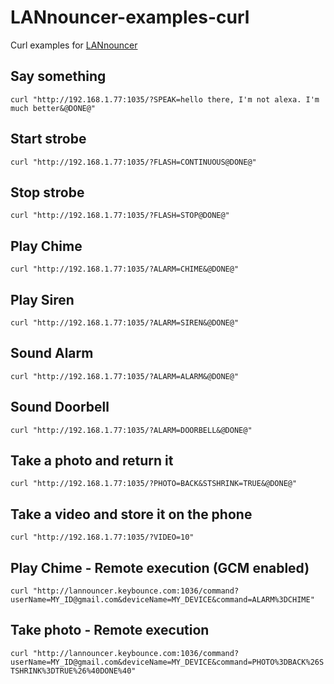 # LANnouncer-examples-curl

Curl examples for [LANnouncer](https://play.google.com/store/apps/details?id=com.keybounce.lannouncer&hl=en)

## Say something

`curl "http://192.168.1.77:1035/?SPEAK=hello there, I'm not alexa. I'm much better&@DONE@"`

## Start strobe

`curl "http://192.168.1.77:1035/?FLASH=CONTINUOUS@DONE@"`

## Stop strobe

`curl "http://192.168.1.77:1035/?FLASH=STOP@DONE@"`

## Play Chime

`curl "http://192.168.1.77:1035/?ALARM=CHIME&@DONE@"`

## Play Siren

`curl "http://192.168.1.77:1035/?ALARM=SIREN&@DONE@"`

## Sound Alarm

`curl "http://192.168.1.77:1035/?ALARM=ALARM&@DONE@"`

## Sound Doorbell

`curl "http://192.168.1.77:1035/?ALARM=DOORBELL&@DONE@"`

## Take a photo and return it

`curl "http://192.168.1.77:1035/?PHOTO=BACK&STSHRINK=TRUE&@DONE@"`

## Take a video and store it on the phone

`curl "http://192.168.1.77:1035/?VIDEO=10"`

## Play Chime - Remote execution (GCM enabled)

`curl "http://lannouncer.keybounce.com:1036/command?userName=MY_ID@gmail.com&deviceName=MY_DEVICE&command=ALARM%3DCHIME"`

## Take photo - Remote execution

`curl "http://lannouncer.keybounce.com:1036/command?userName=MY_ID@gmail.com&deviceName=MY_DEVICE&command=PHOTO%3DBACK%26STSHRINK%3DTRUE%26%40DONE%40"`

